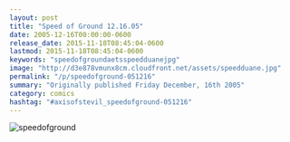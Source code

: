 ```yaml
---
layout: post
title: "Speed of Ground 12.16.05"
date: 2005-12-16T00:00:00-0600
release_date: 2015-11-18T08:45:04-0600
lastmod: 2015-11-18T08:45:04-0600
keywords: "speedofgroundaetsspeedduanejpg"
image: "http://d3e878vmunx8cm.cloudfront.net/assets/speedduane.jpg"
permalink: "/p/speedofground-051216"
summary: "Originally published Friday December, 16th 2005"
category: comics
hashtag: "#axisofstevil_speedofground-051216"
---
```


![speedofground](http://d3e878vmunx8cm.cloudfront.net/assets/speedduane.jpg)
